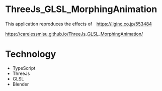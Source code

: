 # ThreeJs_GLSL_MorphingAnimation
This application reproduces the effects of　https://liginc.co.jp/553484

https://carelessmisu.github.io/ThreeJs_GLSL_MorphingAnimation/

# Technology
- TypeScript
- ThreeJs
- GLSL
- Blender
